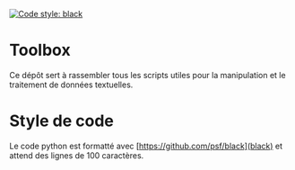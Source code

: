 [![Code style: black](https://img.shields.io/badge/code%20style-black-000000.svg)](https://github.com/psf/black)

# Toolbox

Ce dépôt sert à rassembler tous les scripts utiles pour la manipulation et le traitement de données textuelles.

# Style de code

Le code python est formatté avec [https://github.com/psf/black](black) et attend des lignes de 100 caractères.
